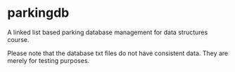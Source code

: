 # parkingdb
A linked list based parking database management for data structures course.

Please note that the database txt files do not have consistent data. They are merely for testing purposes.
